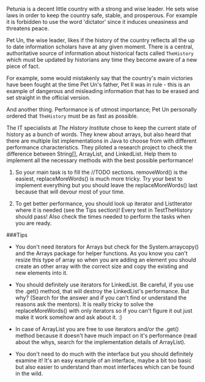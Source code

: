 Petunia is a decent little country with a strong and wise leader. 
He sets wise laws in order to keep the country safe, stable, and prosperous.
For example it is forbidden to use the word 'dictator' since it induces 
uneasiness and threatens peace.

Pet Un, the wise leader, likes if the history of the country reflects all
the up to date information scholars have at any given moment. There is a 
central, authoritative source of information about historical facts
called `TheHistory` which must be updated by historians any time they become
aware of a new piece of fact.

For example, some would mistakenly say that the country's main victories 
have been fought at the time Pet Un's father, Pet Il was in rule - this 
is an example of dangerous and misleading information that has to be erased 
and set straight in the official version.

And another thing. Performance is of utmost importance; Pet Un personally 
ordered that `TheHistory` must be as fast as possible.

The IT specialists at _The History Institute_ chose to keep the current 
state of history as a bunch of words. They knew about
arrays, but also heard that there are multiple list implementations in Java 
to choose from with different performance characteristics. They piloted a
research project to check the difference between String[], ArrayList<String>,
and LinkedList<String>. Help them to implement all the necessary methods 
with the best possible performance!

1) So your main task is to fill the //TODO sections. removeWord() is the
easiest, replaceMoreWords() is much more tricky. Try your best to implement
everything but you should leave the replaceMoreWords() last because that will
devour most of your time.

2) To get better performance, you should look up iterator and ListIterator
where it is needed (see the Tips section)!
Every test in TestTheHistory should pass! Also check the times needed to
perform the tasks when you are ready.


###Tips

- You don't need iterators for Arrays but check for the System.arraycopy() and
the Arrays package for helper functions. As you know you can't resize this type
of array so when you are adding an element you should create an other array
with the correct size and copy the existing and new elements into it.

- You should definitely use iterators for LinkedList. Be careful, if you use
the .get() method, that will destroy the LinkedList's performance.
But why? (Search for the answer and if you can't find or understand the reasons
ask the mentors). It is really tricky to solve the replaceMoreWords() with only
iterators so if you can't figure it out just make it work
somehow and ask about it. :)

- In case of ArrayList you are free to use iterators and/or the .get() method
because it doesn't have much impact on it's performance (read about the whys,
search for the implementation details of ArrayList).

- You don't need to do much with the interface but you should definitely
examine it! It's an easy example of an interface, maybe a bit too basic but
also easier to understand than most interfaces which can be found in the wild.


